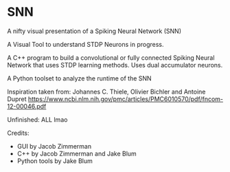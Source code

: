 # SNN

A nifty visual presentation of a Spiking Neural Network (SNN)

A Visual Tool to understand STDP Neurons in progress.

A C++ program to build a convolutional or fully connected Spiking Neural Network that uses STDP learning methods. Uses dual accumulator neurons.

A Python toolset to analyze the runtime of the SNN

Inspiration taken from: 
Johannes C. Thiele, Olivier Bichler and Antoine Dupret
https://www.ncbi.nlm.nih.gov/pmc/articles/PMC6010570/pdf/fncom-12-00046.pdf

Unfinished:
  ALL lmao
 
Credits:
* GUI by Jacob Zimmerman
* C++ by Jacob Zimmerman and Jake Blum
* Python tools by Jake Blum
